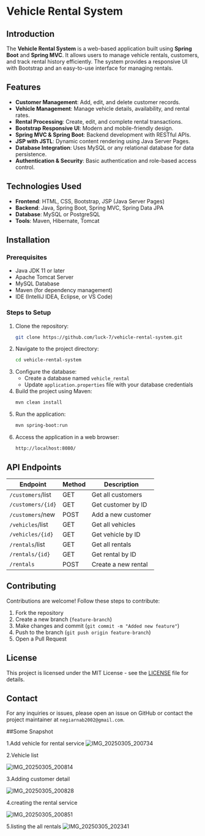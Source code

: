 # Vehicle Rental System

## Introduction

The **Vehicle Rental System** is a web-based application built using **Spring Boot** and **Spring MVC**. It allows users to manage vehicle rentals, customers, and track rental history efficiently. The system provides a responsive UI with Bootstrap and an easy-to-use interface for managing rentals.

## Features

- **Customer Management**: Add, edit, and delete customer records.
- **Vehicle Management**: Manage vehicle details, availability, and rental rates.
- **Rental Processing**: Create, edit, and complete rental transactions.
- **Bootstrap Responsive UI**: Modern and mobile-friendly design.
- **Spring MVC & Spring Boot**: Backend development with RESTful APIs.
- **JSP with JSTL**: Dynamic content rendering using Java Server Pages.
- **Database Integration**: Uses MySQL or any relational database for data persistence.
- **Authentication & Security**: Basic authentication and role-based access control.

## Technologies Used

- **Frontend**: HTML, CSS, Bootstrap, JSP (Java Server Pages)
- **Backend**: Java, Spring Boot, Spring MVC, Spring Data JPA
- **Database**: MySQL or PostgreSQL
- **Tools**: Maven, Hibernate, Tomcat

## Installation

### Prerequisites

- Java JDK 11 or later
- Apache Tomcat Server
- MySQL Database
- Maven (for dependency management)
- IDE (IntelliJ IDEA, Eclipse, or VS Code)

### Steps to Setup

1. Clone the repository:
   ```sh
   git clone https://github.com/luck-7/vehicle-rental-system.git
   ```
2. Navigate to the project directory:
   ```sh
   cd vehicle-rental-system
   ```
3. Configure the database:
   - Create a database named `vehicle_rental`
   - Update `application.properties` file with your database credentials
4. Build the project using Maven:
   ```sh
   mvn clean install
   ```
5. Run the application:
   ```sh
   mvn spring-boot:run
   ```
6. Access the application in a web browser:
   ```
   http://localhost:8080/
   ```

## API Endpoints

| Endpoint          | Method | Description         |
| ----------------- | ------ | ------------------- |
| `/customers`/list | GET    | Get all customers   |
| `/customers/{id}` | GET    | Get customer by ID  |
| `/customers`/new  | POST   | Add a new customer  |
| `/vehicles`/list  | GET    | Get all vehicles    |
| `/vehicles/{id}`  | GET    | Get vehicle by ID   |
| `/rentals`/list   | GET    | Get all rentals     |
| `/rentals/{id}`   | GET    | Get rental by ID    |
| `/rentals`        | POST   | Create a new rental |

## Contributing

Contributions are welcome! Follow these steps to contribute:

1. Fork the repository
2. Create a new branch (`feature-branch`)
3. Make changes and commit (`git commit -m "Added new feature"`)
4. Push to the branch (`git push origin feature-branch`)
5. Open a Pull Request

## License

This project is licensed under the MIT License - see the [LICENSE](LICENSE) file for details.

## Contact

For any inquiries or issues, please open an issue on GitHub or contact the project maintainer at `negiarnab2002@gmail.com`.


##Some Snapshot


1.Add vehicle for rental service
![IMG_20250305_200734](https://github.com/user-attachments/assets/cedfa139-7808-4278-ae5a-6066a654aa19)


2.Vehicle list

![IMG_20250305_200814](https://github.com/user-attachments/assets/f042bb24-1fa5-4e04-8454-20a04828317b)



3.Adding customer detail


![IMG_20250305_200828](https://github.com/user-attachments/assets/eb36fb54-a662-41e5-9cd9-3d8fef9b22c9)


4.creating the rental service

![IMG_20250305_200851](https://github.com/user-attachments/assets/40193abe-b1e5-49ab-859f-b9260156c4ed)


5.listing the all rentals
![IMG_20250305_202341](https://github.com/user-attachments/assets/cb381a23-a1e8-407f-9534-b12d812b1da1)
